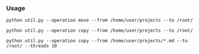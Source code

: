 ### Usage
``python util.py --operation move --from /home/user/projects --to /root/``

``python util.py --operation copy --from /home/user/projects --to /root/``

``python util.py --operation copy --from /home/user/projects/*.md --to /root/ --threads 10``